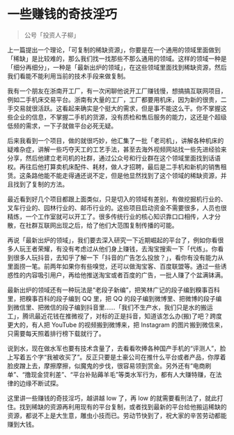 # 一些赚钱的奇技淫巧
> 公号「投资人子柳」

上一篇提出一个理论，「可复制的稀缺资源」，你要是在一个通用的领域里面做到「稀缺」是比较难的，那么我们找一找那些不那么通用的领域。这样的领域一种是「细分再细分」，一种是「最新出炉的领域」，在这些领域里面找到稀缺资源，然后我们看能不能利用当前的技术手段来做复制。

我有一个朋友在浙南开工厂，有一次闲聊他说开工厂赚钱慢，想搞搞互联网项目，例如二手机床交易平台。浙南有大量的工厂，工厂都要用机床，因为新的很贵，二手交易就很活跃。这看起来确实是个挺大的需求，但是事不能这么干。你不掌握这些企业的信息，不掌握二手机的货源，没有质检和售后服务的能力，这还是个超级低频的需求，一下子就做平台必死无疑。

后来我看到一个项目，做的就很巧妙，他汇集了一批「老司机」，讲解各种机床的疑难杂症，讲解一些巧夺天工的工艺手法，甚至去海外视频网站找一些先进经验来分享，然后他建立老司机的社群，通过公众号和行业群在这个领域里面找到话语权。再往后他打算卖机床配件、耗材，做人才招聘，最后是二手机和新机的销售租赁。这条路他能不能走得通还说不定，但是他显然找到了这个领域的稀缺资源，并且找到了复制的方法。

最近看到好几个项目都跟上面类似，只是切入的领域有差别，有做挖掘机行业的、叉车行业的、园林行业的、邮币行业的。这些项目启动资金不需要很多，人员也很精炼，一个工作室就可以开工了。很多传统行业的核心知识靠口口相传，人才分散，在社群互联网出现之后，给了他们大范围复制传播的可能。

再说「最新出炉的领域」，我们要去深入研究一下近期崛起的平台了，例如你看很多人玩王者荣耀，有没有考虑过从他们身上赚钱，去淘宝搜索一下「代练」。你看到很多人玩抖音，去知乎了解一下「抖音的广告怎么投放？」，看你有没有能力从里面捞一笔。前两年如果你有些嗅觉，还可以做淘宝客、百度联盟等。通过一些诱惑性的内容吸引用户，再给他推送淘宝或者百度的广告，一批人赚了个盆满钵满。

最新出炉的领域还有一种玩法是“老段子新编”，把笑林广记的段子编到糗事百科里，把糗事百科的段子编到 QQ 里，把 QQ 的段子编到微博里、把微博的段子编到微信里、把微信的段子编到抖音里……「我们不生产水，我们只是水的搬运工」，腾讯最近花钱在推微视了，对标的正是抖音，知道该怎么办(搬)了吧？跨度更大的，有人把 YouTube 的视频搬到微博来，把 Instagram 的图片搬到微信来，只需要每天照着排行榜下载就行了。

说到水，现在做水军也要有技术含量了，去看看吹捧各种国产手机的“评测人”，脸上写着五个字“我被收买了”。反正只要是土豪公司在推什么平台或者产品，你厚着脸皮蹭上去，摩擦摩擦，似魔鬼的步伐，很容易领到赏金。另外还有“电商刷单”、“撸现金贷利差”、“平台补贴薅羊毛”等类水军行为，都有人大赚特赚，在法律的边缘不断试探。

这里讲一些赚钱的奇技淫巧，越讲越 low 了，再 low 的就需要看刑法了，就此打住。找到稀缺的资源再利用现有的平台复制，或者找到最新的平台给他搬运稀缺的资源，都说不上是大生意，雕虫小技而已。劳动节快到了，祝大家的辛苦劳动都能赚到大钱。